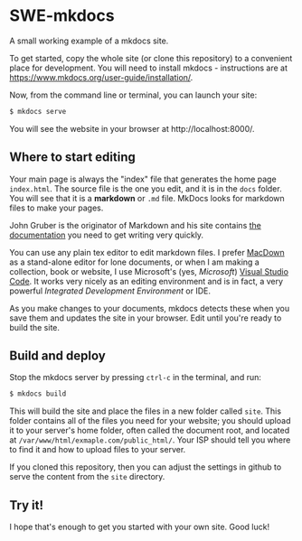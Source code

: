 # SWE-mkdocs
A small working example of a mkdocs site.

To get started, copy the whole site (or clone this repository) to a convenient place for development. You will need to install mkdocs - instructions are at https://www.mkdocs.org/user-guide/installation/. 

Now, from the command line or terminal, you can launch your site:

```sh
$ mkdocs serve
```

You will see the website in your browser at http://localhost:8000/.

## Where to start editing

Your main page is always the "index" file that generates the home page `index.html`. The source file is the one you edit, and it is in the `docs` folder. You will see that it is a **markdown** or `.md` file. MkDocs looks for markdown files to make your pages.

John Gruber is the originator of Markdown and his site contains [the documentation](https://daringfireball.net/projects/markdown/) you need to get writing very quickly.

You can use any plain tex editor to edit markdown files. I prefer [MacDown](https://macdown.uranusjr.com/) as a stand-alone editor for lone documents, or when I am making a collection, book or website, I use Microsoft's (yes, *Microsoft*) [Visual Studio Code](https://code.visualstudio.com/). It works very nicely as an editing environment and is in fact, a very powerful *Integrated Development Environment* or IDE.

As you make changes to your documents, mkdocs detects these when you save them and updates the site in your browser. Edit until you're ready to build the site.

## Build and deploy

Stop the mkdocs server by pressing `ctrl-c` in the terminal, and run:

```sh
$ mkdocs build
```

This will build the site and place the files in a new folder called `site`. This folder contains all of the files you need for your website; you should upload it to your server's home folder, often called the document root, and located at `/var/www/html/exmaple.com/public_html/`. Your ISP should tell you where to find it and how to upload files to your server.

If you cloned this repository, then you can adjust the settings in github to serve the content from the `site` directory.

## Try it!

I hope that's enough to get you started with your own site. Good luck!